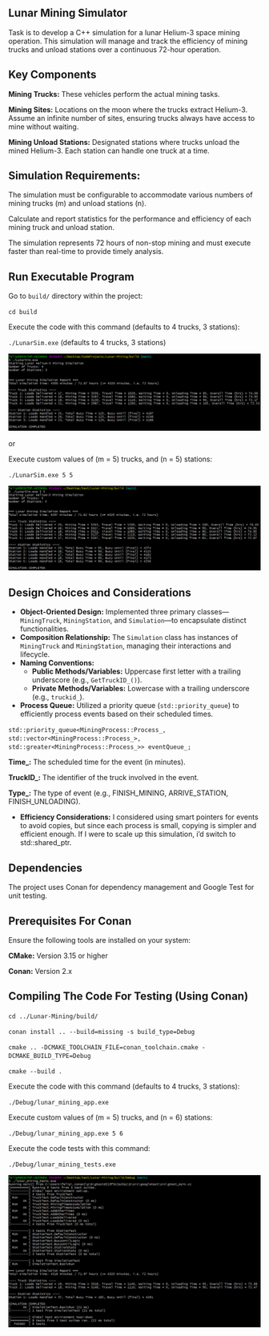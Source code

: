 ## Lunar Mining Simulator

Task is to develop a C++ simulation for a lunar Helium-3 space mining operation. This
simulation will manage and track the efficiency of mining trucks and unload stations over a
continuous 72-hour operation.

## Key Components

**Mining Trucks:** These vehicles perform the actual mining tasks.

**Mining Sites:** Locations on the moon where the trucks extract Helium-3. Assume an infinite
number of sites, ensuring trucks always have access to mine without waiting.

**Mining Unload Stations:** Designated stations where trucks unload the mined Helium-3. Each
station can handle one truck at a time.


## Simulation Requirements:

The simulation must be configurable to accommodate various numbers of mining trucks (m)
and unload stations (n).

Calculate and report statistics for the performance and efficiency of each mining truck and
unload station.

The simulation represents 72 hours of non-stop mining and must execute faster than
real-time to provide timely analysis.

## Run Executable Program

Go to `build/` directory within the project: 

`cd build`

Execute the code with this command (defaults to 4 trucks, 3 stations):

`./LunarSim.exe` (defaults to 4 trucks, 3 stations)

![alt text](images/LunarSimulationExe.png)

or

Execute custom values of (m = 5) trucks, and (n = 5) stations:

`./LunarSim.exe 5 5` 

![alt text](images/LunarSimCustom.png)


## Design Choices and Considerations

- **Object-Oriented Design:** Implemented three primary classes—`MiningTruck`, `MiningStation`, and `Simulation`—to encapsulate distinct functionalities.
- **Composition Relationship:** The `Simulation` class has instances of `MiningTruck` and `MiningStation`, managing their interactions and lifecycle.
- **Naming Conventions:** 
  - **Public Methods/Variables:** Uppercase first letter with a trailing underscore (e.g., `GetTruckID_()`).
  - **Private Methods/Variables:** Lowercase with a trailing underscore (e.g., `truckid_`).
- **Process Queue:** Utilized a priority queue (`std::priority_queue`) to efficiently process events based on their scheduled times.

`std::priority_queue<MiningProcess::Process_, std::vector<MiningProcess::Process_>, std::greater<MiningProcess::Process_>> eventQueue_;`

**Time_:** The scheduled time for the event (in minutes).

**TruckID_:** The identifier of the truck involved in the event.

**Type_:** The type of event (e.g., FINISH_MINING, ARRIVE_STATION, FINISH_UNLOADING).

- **Efficiency Considerations:** I considered using smart pointers for events to avoid copies, but since each process is small, copying is simpler and efficient enough. If I were to scale up this simulation, i’d switch to std::shared_ptr<Process>.

## Dependencies

The project uses Conan for dependency management and Google Test for unit testing.

## Prerequisites For Conan

Ensure the following tools are installed on your system:

**CMake:** Version 3.15 or higher

**Conan:** Version 2.x


## Compiling The Code For Testing (Using Conan)

`cd ../Lunar-Mining/build/`

`conan install .. --build=missing -s build_type=Debug`

`cmake .. -DCMAKE_TOOLCHAIN_FILE=conan_toolchain.cmake -DCMAKE_BUILD_TYPE=Debug`

`cmake --build .`

Execute the code with this command (defaults to 4 trucks, 3 stations):

`./Debug/lunar_mining_app.exe` 

Execute custom values of (m = 5) trucks, and (n = 6) stations:

`./Debug/lunar_mining_app.exe 5 6` 

Execute the code tests with this command:

`./Debug/lunar_mining_tests.exe` 

![alt text](images/SimulationTests.png)
